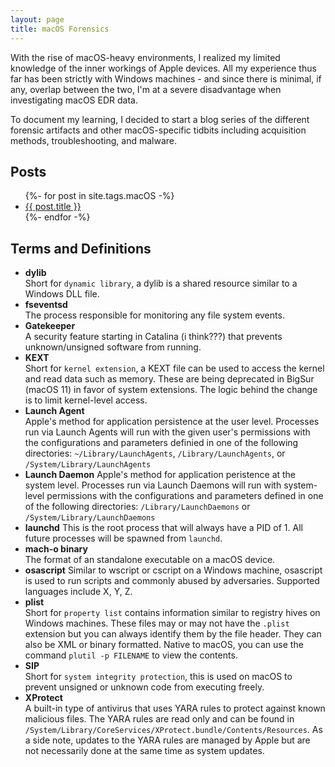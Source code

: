 ```yaml
---
layout: page
title: macOS Forensics
---
```

With the rise of macOS-heavy environments, I realized my limited knowledge of the inner workings of Apple devices. All my experience thus far has been strictly with Windows machines - and since there is minimal, if any, overlap between the two, I'm at a severe disadvantage when investigating macOS EDR data. 

To document my learning, I decided to start a blog series of the different forensic artifacts and other macOS-specific tidbits including acquisition methods, troubleshooting, and malware.

## Posts

<div>
    <ul>
        {%- for post in site.tags.macOS -%}
            <li><a href="{{post.url}}">{{ post.title }}</a></li>
        {%- endfor -%}
    </ul>
</div>

## Terms and Definitions
- **dylib**  
Short for `dynamic library`, a dylib is a shared resource similar to a Windows DLL file.
- **fseventsd**  
The process responsible for monitoring any file system events.
- **Gatekeeper**  
A security feature starting in Catalina (i think???) that prevents unknown/unsigned software from running.
- **KEXT**  
Short for `kernel extension`, a KEXT file can be used to access the kernel and read data such as memory. These are being deprecated in BigSur (macOS 11) in favor of system extensions. The logic behind the change is to limit kernel-level access.
- **Launch Agent**  
Apple's method for application persistence at the user level. Processes run via Launch Agents will run with the given user's permissions with the configurations and parameters definied in one of the following directories: `~/Library/LaunchAgents`, `/Library/LaunchAgents`, or `/System/Library/LaunchAgents`
- **Launch Daemon**
Apple's method for application peristence at the system level. Processes run via Launch Daemons will run with system-level permissions with the configurations and parameters defined in one of the following directories: `/Library/LaunchDaemons` or `/System/Library/LaunchDaemons`
- **launchd**
This is the root process that will always have a PID of 1. All future processes will be spawned from `launchd`.
- **mach-o binary**  
The format of an standalone executable on a macOS device.
- **osascript**
Similar to wscript or cscript on a Windows machine, osascript is used to run scripts and commonly abused by adversaries. Supported languages include X, Y, Z. 
- **plist**  
Short for `property list` contains information similar to registry hives on Windows machines. These files may or may not have the `.plist` extension but you can always identify them by the file header. They can also be XML or binary formatted. Native to macOS, you can use the command `plutil -p FILENAME` to view the contents.
- **SIP**  
Short for `system integrity protection`, this is used on macOS to prevent unsigned or unknown code from executing freely.
- **XProtect**  
A built-in type of antivirus that uses YARA rules to protect against known malicious files. The YARA rules are read only and can be found in `/System/Library/CoreServices/XProtect.bundle/Contents/Resources`. As a side note, updates to the YARA rules are managed by Apple but are not necessarily done at the same time as system updates.